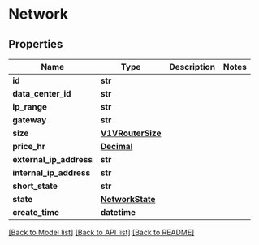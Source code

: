 # Network

## Properties
Name | Type | Description | Notes
------------ | ------------- | ------------- | -------------
**id** | **str** |  | 
**data_center_id** | **str** |  | 
**ip_range** | **str** |  | 
**gateway** | **str** |  | 
**size** | [**V1VRouterSize**](V1VRouterSize.md) |  | 
**price_hr** | [**Decimal**](Decimal.md) |  | 
**external_ip_address** | **str** |  | 
**internal_ip_address** | **str** |  | 
**short_state** | **str** |  | 
**state** | [**NetworkState**](NetworkState.md) |  | 
**create_time** | **datetime** |  | 

[[Back to Model list]](../README.md#documentation-for-models) [[Back to API list]](../README.md#documentation-for-api-endpoints) [[Back to README]](../README.md)


